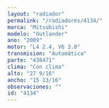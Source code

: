 ```yaml
---
layout: "radiador"
permalink: "/radiadores/4134/"
marca: "Mitsubishi"
modelo: "Outlander"
ano: "2009"
motor: "L4 2.4, V6 3.0"
transmision: "Automática"
parte: "438471"
clima: "Con clima"
alto: "27 9/16"
ancho: "15 13/16"
observaciones: ""
id: "4134"
---
```


